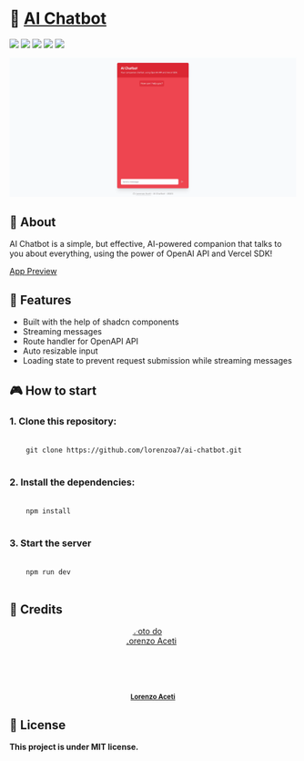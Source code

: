 # 🤖 <a href="https://lorenzoa7-ai-chatbot.vercel.app/">AI Chatbot</a></h1>



<div style="display: inline_block">
    <img src="https://img.shields.io/badge/OpenAI-412991.svg?style=for-the-badge&logo=OpenAI&logoColor=white"/>
  <img src="https://img.shields.io/badge/typescript-%23007ACC.svg?style=for-the-badge&logo=typescript&logoColor=white"/>
  <img src="https://img.shields.io/badge/react-%2320232a.svg?style=for-the-badge&logo=react&logoColor=%2361DAFB"/>
  <img src="https://img.shields.io/badge/Next-black?style=for-the-badge&logo=next.js&logoColor=white"/>
  <img src="https://img.shields.io/badge/tailwindcss-%2338B2AC.svg?style=for-the-badge&logo=tailwind-css&logoColor=white"/>
  
</div>

![AI Chatbot Demo](https://github.com/lorenzoa7/ai-chatbot/blob/master/public/github/demo_ai_chatbot.gif)


## 📑 About
<p>AI Chatbot is a simple, but effective, AI-powered companion that talks to you about everything, using the power of OpenAI API and Vercel SDK!</p>


<a href="https://lorenzoa7-ai-chatbot.vercel.app/">App Preview</a>

## 🌟 Features

- Built with the help of shadcn components
- Streaming messages
- Route handler for OpenAPI API
- Auto resizable input
- Loading state to prevent request submission while streaming messages


## 🎮 How to start

### 1. Clone this repository:
<pre>
  <code>
    git clone https://github.com/lorenzoa7/ai-chatbot.git
  </code>
</pre>

<h3>2. Install the dependencies:</h3>
<pre>
  <code>
    npm install
  </code>
</pre>

<h3>3. Start the server</h3>
<pre>
  <code>
    npm run dev
  </code>
</pre>

## 🔧 Credits
<a href="https://github.com/lorenzoa7" style='display: flex; flex-direction: column; align-items: center;'>
    <img style='border-radius: 50%; object-fit: cover;' src="https://media.discordapp.net/attachments/630201208270749696/1138261712332668988/foto_profissional_quadrada.jpg" width="100px;" height="100px;" alt="Foto do Lorenzo Aceti"/><br>
    <sub>
        <b>Lorenzo Aceti</b>
    </sub>
</a>

## 📌 License
<b>This project is under MIT license.</b>
